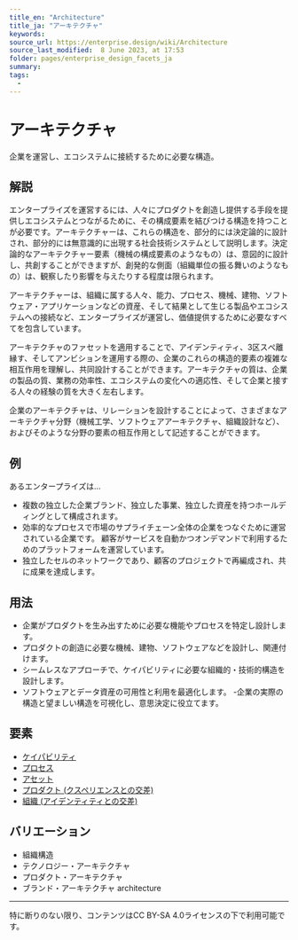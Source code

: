 ```yaml
---
title_en: "Architecture"
title_ja: "アーキテクチャ"
keywords: 
source_url: https://enterprise.design/wiki/Architecture
source_last_modified:  8 June 2023, at 17:53
folder: pages/enterprise_design_facets_ja
summary:
tags: 
  - 
---
```

# アーキテクチャ
企業を運営し、エコシステムに接続するために必要な構造。
## 解説
エンタープライズを運営するには、人々にプロダクトを創造し提供する手段を提供しエコシステムとつながるために、その構成要素を結びつける構造を持つことが必要です。アーキテクチャーは、これらの構造を、部分的には決定論的に設計され、部分的には無意識的に出現する社会技術システムとして説明します。決定論的なアーキテクチャー要素（機械の構成要素のようなもの）は、意図的に設計し、共創することができますが、創発的な側面（組織単位の振る舞いのようなもの）は、観察したり影響を与えたりする程度は限られます。

アーキテクチャーは、組織に属する人々、能力、プロセス、機械、建物、ソフトウェア・アプリケーションなどの資産、そして結果として生じる製品やエコシステムへの接続など、エンタープライズが運営し、価値提供するために必要なすべてを包含しています。

アーキテクチャのファセットを適用することで、アイデンティティ、3区スぺ離縁す、そしてアンビションを運用する際の、企業のこれらの構造的要素の複雑な相互作用を理解し、共同設計することができます。アーキテクチャの質は、企業の製品の質、業務の効率性、エコシステムの変化への適応性、そして企業と接する人々の経験の質を大きく左右します。

企業のアーキテクチャは、リレーションを設計することによって、さまざまなアーキテクチャ分野（機械工学、ソフトウェアアーキテクチャ、組織設計など）、およびそのような分野の要素の相互作用として記述することができます。

## 例
あるエンタープライズは…
- 複数の独立した企業ブランド、独立した事業、独立した資産を持つホールディングとして構成されます。
- 効率的なプロセスで市場のサプライチェーン全体の企業をつなぐために運営されている企業です。
顧客がサービスを自動かつオンデマンドで利用するためのプラットフォームを運営しています。
- 独立したセルのネットワークであり、顧客のプロジェクトで再編成され、共に成果を達成します。

## 用法
- 企業がプロダクトを生み出すために必要な機能やプロセスを特定し設計します。
- プロダクトの創造に必要な機械、建物、ソフトウェアなどを設計し、関連付けます。
- シームレスなアプローチで、ケイパビリティに必要な組織的・技術的構造を設計します。
- ソフトウェアとデータ資産の可用性と利用を最適化します。
-企業の実際の構造と望ましい構造を可視化し、意思決定に役立てます。

## 要素
- [ケイパビリティ](/pages/enterprise_elements_ja/facets_and_intersection_elements_ja/_architecture/capability_ja.md)
- [プロセス](/pages/enterprise_elements_ja/facets_and_intersection_elements_ja/_architecture/process_ja.md)
- [アセット](/pages/enterprise_elements_ja/facets_and_intersection_elements_ja/_architecture/asset_ja.md)
- [プロダクト (クスペリエンスとの交差)](/pages/enterprise_elements_ja/facets_and_intersection_elements_ja/_intersection/product_ja.md)
- [組織 (アイデンティティとの交差)](/pages/enterprise_elements_ja/facets_and_intersection_elements_ja/_intersection/brand_ja.md)

## バリエーション
- 組織構造
- テクノロジー・アーキテクチャ
- プロダクト・アーキテクチャ
- ブランド・アーキテクチャ architecture

---
特に断りのない限り、コンテンツはCC BY-SA 4.0ライセンスの下で利用可能です。
